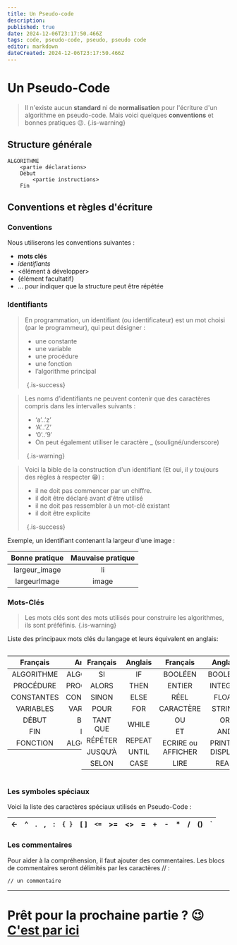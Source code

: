 ```yaml
---
title: Un Pseudo-code
description: 
published: true
date: 2024-12-06T23:17:50.466Z
tags: code, pseudo-code, pseudo, pseudo code
editor: markdown
dateCreated: 2024-12-06T23:17:50.466Z
---
```


# Un Pseudo-Code

> Il n'existe aucun **standard** ni de **normalisation** pour l'écriture d'un algorithme en pseudo-code. Mais voici quelques **conventions** et bonnes pratiques 😉.
{.is-warning}

## Structure générale

```
ALGORITHME
    <partie déclarations>
    Début
        <partie instructions>
    Fin
```

## Conventions et règles d'écriture

### Conventions

Nous utiliserons les conventions suivantes :

- __mots clés__
- *identifiants*
- <élément à développer>
- {élément facultatif}
- ... pour indiquer que la structure peut être répétée

### Identifiants

> En programmation, un identifiant (ou identificateur) est un mot choisi (par le programmeur), qui peut désigner : 
> - une constante
> - une variable
> - une procédure
> - une fonction
> - l’algorithme principal
> 
> ‎
{.is-success}

> Les noms d’identifiants ne peuvent contenir que des caractères compris dans les intervalles suivants :
> - ‘a’..’z’
> - ‘A’..’Z’  
> - ‘0’..’9′
> - On peut également utiliser le caractère \_ (souligné/underscore)
> 
> ‎
{.is-warning}


> Voici la bible de la construction d'un identifiant (Et oui, il y toujours des règles à respecter 😁) :
> - il ne doit pas commencer par un chiffre.
> - il doit être déclaré avant d'être utilisé
> - il ne doit pas ressembler à un mot-clé existant
> - il doit être explicite
> 
> ‎
{.is-success}

Exemple, un identifiant contenant la largeur d'une image : 

<center>
  
|Bonne pratique|Mauvaise pratique|
|:------------:|:----------------:
|largeur_image|li|
|largeurImage|image|
  
</center>


### Mots-Clés

> Les mots clés sont des mots utilisés pour construire les algorithmes, ils sont préféfinis. 
{.is-warning}

Liste des principaux mots clés du langage et leurs équivalent en anglais:

<div style="display:flex; justify-content:space-around ">

|Français|Anglais|
|:------:|:-----:|
|ALGORITHME|ALGORITHM|
|PROCÉDURE|PROCEDURE|
|CONSTANTES|CONSTANTS|
|VARIABLES|VARIABLES|
|DÉBUT|BEGIN|
|FIN|END|
|FONCTION|ALGORITHM|  
 
  
|Français|Anglais|
|:------:|:-----:|
|SI|IF|
|ALORS|THEN|
|SINON|ELSE|
|POUR|FOR|
|TANT QUE|WHILE|
|RÉPÉTER|REPEAT|
|JUSQU’À|UNTIL|
|SELON|CASE|
  
  
|Français|Anglais|
|:------:|:-----:|
|BOOLÉEN|BOOLEAN|
|ENTIER|INTEGER|
|RÉEL|FLOAT|
|CARACTÈRE|STRING|
|OU|OR|
|ET|AND|
|ECRIRE ou AFFICHER|PRINT or DISPLAY|
|LIRE|READ|
  
</div>

### Les symboles spéciaux

Voici la liste des caractères spéciaux utilisés en Pseudo-Code :

<center>

| ← | ^ | . | , | : | `{ }` | [ ] | `<=` | >= | <> | = | + | - | \* | / | () | \` | 
|---|---|---|---|---|-----|-----|----|----|----|---|---|---|----|--|---|----|

</center>

### Les commentaires

Pour aider à la compréhension, il faut ajouter des commentaires. Les blocs de commentaires seront délimités par les caractères // :

`// un commentaire`

---

# Prêt pour la prochaine partie ? 😉 [C'est par ici](/algorithmie/data)